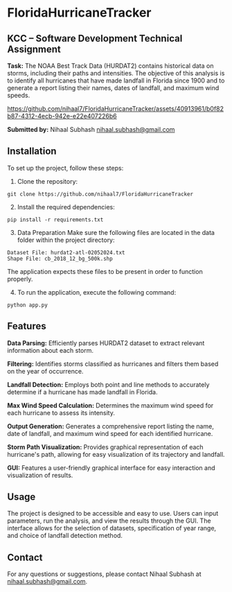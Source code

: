 # FloridaHurricaneTracker

## KCC – Software Development Technical Assignment

**Task:** The NOAA Best Track Data (HURDAT2) contains historical data on storms, including their paths and intensities. The objective of this analysis is to identify all hurricanes that have made landfall in Florida since 1900 and to generate a report listing their names, dates of landfall, and maximum wind speeds.

https://github.com/nihaal7/FloridaHurricaneTracker/assets/40913961/b0f82b87-4312-4ecb-942e-e22e407226b6

**Submitted by:** Nihaal Subhash
nihaal.subhash@gmail.com

## Installation

To set up the project, follow these steps:

1. Clone the repository:
```
git clone https://github.com/nihaal7/FloridaHurricaneTracker
```

2. Install the required dependencies:
```
pip install -r requirements.txt
```

3. Data Preparation 
Make sure the following files are located in the data folder within the project directory:
```
Dataset File: hurdat2-atl-02052024.txt
Shape File: cb_2018_12_bg_500k.shp
```
The application expects these files to be present in order to function properly.

4. To run the application, execute the following command:
```
python app.py
```

## Features

**Data Parsing:** Efficiently parses HURDAT2 dataset to extract relevant information about each storm.

**Filtering:** Identifies storms classified as hurricanes and filters them based on the year of occurrence.

**Landfall Detection:** Employs both point and line methods to accurately determine if a hurricane has made landfall in Florida.

**Max Wind Speed Calculation:** Determines the maximum wind speed for each hurricane to assess its intensity.

**Output Generation:** Generates a comprehensive report listing the name, date of landfall, and maximum wind speed for each identified hurricane.

**Storm Path Visualization:** Provides graphical representation of each hurricane's path, allowing for easy visualization of its trajectory and landfall.

**GUI:** Features a user-friendly graphical interface for easy interaction and visualization of results.

## Usage

The project is designed to be accessible and easy to use. Users can input parameters, run the analysis, and view the results through the GUI. The interface allows for the selection of datasets, specification of year range, and choice of landfall detection method.

## Contact
For any questions or suggestions, please contact Nihaal Subhash at nihaal.subhash@gmail.com.

